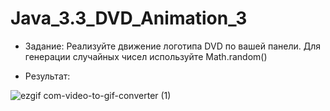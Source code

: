 # Java_3.3_DVD_Animation_3


- Задание: Реализуйте движение логотипа DVD по вашей панели. Для генерации случайных чисел используйте Math.random()


  
- Результат:

![ezgif com-video-to-gif-converter (1)](https://github.com/Daria-Krylova/Java_3.3_DVD_Animation_3/assets/55152528/08abab5c-5cf8-4512-923a-2007ca0092ee)
